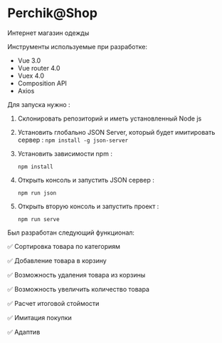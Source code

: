 # Perchik@Shop
Интернет магазин одежды  

Инструменты используемые при разработке: 
- Vue 3.0
- Vue router 4.0
- Vuex 4.0
- Composition API
- Axios
  
Для запуска нужно :
1)  Склонировать репозиторий и иметь установленный Node js
2)  Установить глобально JSON Server, который будет имитировать сервер : 
    `npm install -g json-server`  
3)  Установить зависимости npm : 

    `npm install`
4)  Открыть консоль и запустить JSON сервер : 
    
    `npm run json`
5)  Открыть вторую консоль и запустить проект : 
    
    `npm run serve`

Был разработан следующий функционал:

:white_check_mark: Сортировка товара по категориям

:white_check_mark: Добавление товара в корзину

:white_check_mark: Возможность удаления товара из корзины

:white_check_mark: Возможность увеличить количество товара

:white_check_mark: Расчет итоговой стоймости

:white_check_mark: Имитация покупки

:white_check_mark: Адаптив
